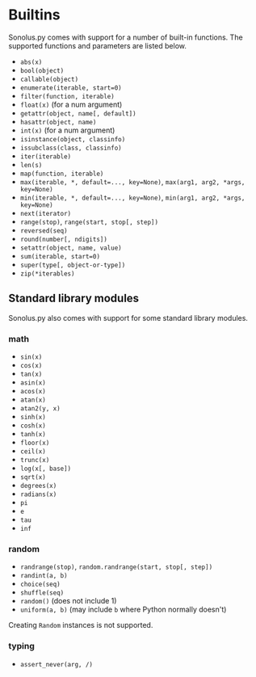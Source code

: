 # Builtins
Sonolus.py comes with support for a number of built-in functions.
The supported functions and parameters are listed below.

- `abs(x)`
- `bool(object)`
- `callable(object)`
- `enumerate(iterable, start=0)`
- `filter(function, iterable)`
- `float(x)` (for a num argument)
- `getattr(object, name[, default])`
- `hasattr(object, name)`
- `int(x)` (for a num argument)
- `isinstance(object, classinfo)`
- `issubclass(class, classinfo)`
- `iter(iterable)`
- `len(s)`
- `map(function, iterable)`
- `max(iterable, *, default=..., key=None)`, `max(arg1, arg2, *args, key=None)`
- `min(iterable, *, default=..., key=None)`, `min(arg1, arg2, *args, key=None)`
- `next(iterator)`
- `range(stop)`, `range(start, stop[, step])`
- `reversed(seq)`
- `round(number[, ndigits])`
- `setattr(object, name, value)`
- `sum(iterable, start=0)`
- `super(type[, object-or-type])`
- `zip(*iterables)`

## Standard library modules
Sonolus.py also comes with support for some standard library modules.

### math
- `sin(x)`
- `cos(x)`
- `tan(x)`
- `asin(x)`
- `acos(x)`
- `atan(x)`
- `atan2(y, x)`
- `sinh(x)`
- `cosh(x)`
- `tanh(x)`
- `floor(x)`
- `ceil(x)`
- `trunc(x)`
- `log(x[, base])`
- `sqrt(x)`
- `degrees(x)`
- `radians(x)`
- `pi`
- `e`
- `tau`
- `inf`

### random
- `randrange(stop)`, `random.randrange(start, stop[, step])`
- `randint(a, b)`
- `choice(seq)`
- `shuffle(seq)`
- `random()` (does not include 1)
- `uniform(a, b)` (may include `b` where Python normally doesn't)

Creating `Random` instances is not supported.

### typing
- `assert_never(arg, /)`
